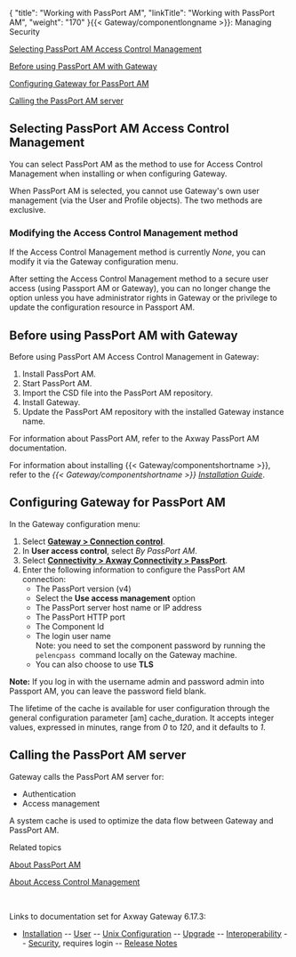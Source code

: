 {
    "title": "Working with PassPort AM",
    "linkTitle": "Working with PassPort AM",
    "weight": "170"
}{{< Gateway/componentlongname  >}}: Managing Security

[Selecting PassPort AM Access Control Management](#selecting)

[Before using PassPort AM with Gateway](#before_using)

[Configuring Gateway for PassPort AM](#config)

[Calling the PassPort AM server](#calling_pp_am_server)

<span id="selecting"></span>

## Selecting PassPort AM Access Control Management

You can select PassPort AM as the method to use for Access Control Management when installing or when configuring Gateway.

When PassPort AM is selected, you cannot use Gateway's own user management (via the User and Profile objects). The two methods are exclusive.

### Modifying the Access Control Management method

If the Access Control Management method is currently *None*, you can modify it via the Gateway configuration menu.

After setting the Access Control Management method to a secure user access (using Passport AM or Gateway), you can no longer change the option unless you have administrator rights in Gateway or the privilege to update the configuration resource in Passport AM.

<span id="before_using"></span>

## Before using PassPort AM with Gateway

Before using PassPort AM Access Control Management in Gateway:

1.  Install PassPort AM.
2.  Start PassPort AM.
3.  Import the CSD file into the PassPort AM repository.
4.  Install Gateway.
5.  Update the PassPort AM repository with the installed Gateway instance name.

For information about PassPort AM, refer to the Axway PassPort AM documentation.

For information about installing {{< Gateway/componentshortname  >}}, refer to the *{{< Gateway/componentshortname  >}} [Installation Guide](/bundle/Gateway_6173_InstallationGuide_allOS_en_HTML5/page/Content/start_page.htm)*.

<span id="config"></span>

## Configuring Gateway for PassPort AM

In the Gateway configuration menu:

1.  Select **[Gateway > Connection control](../../../../../gateway_userguide_(primary)/configuration_start_here/config_gateway_paras#olh_gateway_connection_control)**.
2.  In <span style="font-weight: bold;">User access control</span>, select <span style="font-style: italic;">By PassPort AM</span>.
3.  Select <span style="font-weight: bold;">[Connectivity > Axway Connectivity > PassPort](../../../../../gateway_userguide_(primary)/configuration_start_here/config_connectors#olh_connectivity_passport)</span>.
4.  Enter the following information to configure the PassPort AM connection:
    -   The <span class="mc-variable suite_variables.PassPortName variable">PassPort</span> version (v4)
    -   Select the **Use access management** option
    -   The <span class="mc-variable suite_variables.PassPortName variable">PassPort</span> server host name or IP address
    -   The <span class="mc-variable suite_variables.PassPortName variable">PassPort</span> HTTP port
    -   The Component Id
    -   The login user name  
        Note: you need to set the component password by running the `pelencpass `command locally on the Gateway machine.
    -   You can also choose to use **TLS**

**Note:** If you log in with the username <span class="code">admin </span>and password <span class="code">admin</span> into Passport AM, you can leave the password field blank.

The lifetime of the cache is available for user configuration through the general configuration parameter <span class="code">\[am\] cache\_duration</span>. It accepts integer values, expressed in minutes, range from *0* to *120*, and it defaults to *1*.

<span id="calling_pp_am_server"></span>

## Calling the PassPort AM server

Gateway calls the PassPort AM server for:

-   Authentication
-   Access management

A system cache is used to optimize the data flow between Gateway and PassPort AM.

Related topics

[About PassPort AM](../)

[About Access Control Management](../../)

 

Links to documentation set for Axway Gateway <span class="mc-variable axway_variables.Release_Number variable">6.17.3</span>:

-   [Installation](/bundle/Gateway_6173_InstallationGuide_allOS_en_HTML5/page/Content/start_page.htm) -- [User](/bundle/Gateway_6173_UsersGuide_allOS_en_HTML5/page/Content/start_page.htm) -- [Unix Configuration](/bundle/Gateway_6173_ConfigurationGuide_UNIX_en_HTML5/page/Content/start_page.htm) -- [Upgrade](/bundle/Gateway_6173_UpgradeGuide_allOS_en_HTML5/page/Content/start_page.htm) -- [Interoperability](/bundle/Gateway_6173_InteroperabilityGuide_allOS_en_HTML5/page/Content/start_page.htm) -- [Security](/bundle/Gateway_6173_SecurityGuide_allOS_en_HTML5/page/Content/start_page.htm), requires login -- [Release Notes](/bundle/Gateway_6173_ReleaseNotes_allOS_en_HTML5/page/Content/Gateway_ReleaseNotes_allOS_en.htm)

